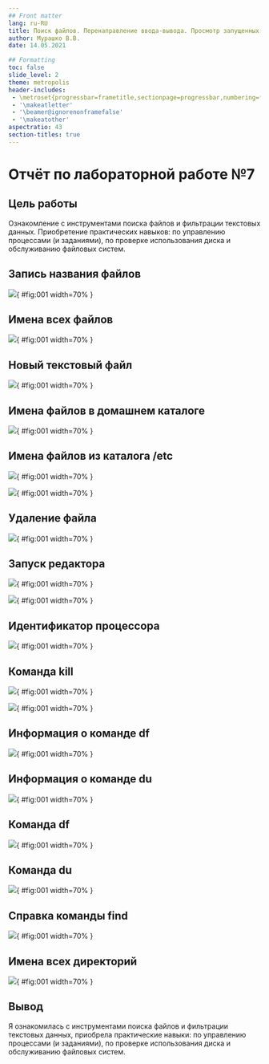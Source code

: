 ```yaml
---
## Front matter
lang: ru-RU
title: Поиск файлов. Перенаправление ввода-вывода. Просмотр запущенных процессов.
author: Мурашко В.В.
date: 14.05.2021

## Formatting
toc: false
slide_level: 2
theme: metropolis
header-includes: 
 - \metroset{progressbar=frametitle,sectionpage=progressbar,numbering=fraction}
 - '\makeatletter'
 - '\beamer@ignorenonframefalse'
 - '\makeatother'
aspectratio: 43
section-titles: true
---
```


# Отчёт по лабораторной работе №7

## Цель работы

Ознакомление с инструментами поиска файлов и фильтрации текстовых данных. Приобретение практических навыков: по управлению процессами (и заданиями), по проверке использования диска и обслуживанию файловых систем.

## Запись названия файлов

![](image/08.png){ #fig:001 width=70% }

## Имена всех файлов

![](image/09.png){ #fig:001 width=70% }

## Новый текстовый файл

![](image/10.png){ #fig:001 width=70% }

## Имена файлов в домашнем каталоге

![](image/11.png){ #fig:001 width=70% }

## Имена файлов из каталога /etc

![](image/12.png){ #fig:001 width=70% }

![](image/01.png){ #fig:001 width=70% }

## Удаление файла

![](image/13.png){ #fig:001 width=70% }

## Запуск редактора

![](image/14.png){ #fig:001 width=70% }

![](image/02.png){ #fig:001 width=70% }

## Идентификатор процессора

![](image/15.png){ #fig:001 width=70% }

## Команда kill

![](image/03.png){ #fig:001 width=70% }

![](image/16.png){ #fig:001 width=70% }

## Информация о команде df

![](image/05.png){ #fig:001 width=70% }

## Информация о команде du

![](image/06.png){ #fig:001 width=70% }

## Команда df

![](image/17.png){ #fig:001 width=70% }

## Команда du

![](image/18.png){ #fig:001 width=70% }

## Справка команды find

![](image/07.png){ #fig:001 width=70% }

## Имена всех директорий

![](image/19.png){ #fig:001 width=70% }

## Вывод

Я ознакомилась с инструментами поиска файлов и фильтрации текстовых данных, приобрела практические навыки: по управлению процессами (и заданиями), по проверке использования диска и обслуживанию файловых систем.
